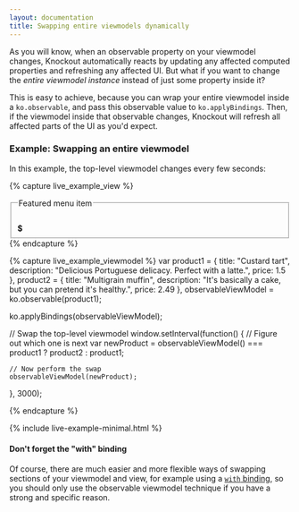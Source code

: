 ```yaml
---
layout: documentation
title: Swapping entire viewmodels dynamically
---
```


As you will know, when an observable property on your viewmodel changes, Knockout automatically reacts by updating any affected computed properties and refreshing any affected UI. But what if you want to change the *entire viewmodel instance* instead of just some property inside it?

This is easy to achieve, because you can wrap your entire viewmodel inside a `ko.observable`, and pass this observable value to `ko.applyBindings`. Then, if the viewmodel inside that observable changes, Knockout will refresh all affected parts of the UI as you'd expect.

### Example: Swapping an entire viewmodel

In this example, the top-level viewmodel changes every few seconds:

{% capture live_example_view %}
<fieldset>
    <legend>Featured menu item</legend>
    <h3 data-bind="text: title"> </h3>
    <p data-bind="text: description"> </p>
    <strong>$<span data-bind="text: price.toFixed(2)"> </span></strong>
</fieldset>
{% endcapture %}

{% capture live_example_viewmodel %}
var product1 = { title: "Custard tart", description: "Delicious Portuguese delicacy. Perfect with a latte.", price: 1.5 },
    product2 = { title: "Multigrain muffin", description: "It's basically a cake, but you can pretend it's healthy.", price: 2.49 },
    observableViewModel = ko.observable(product1);

ko.applyBindings(observableViewModel);

// Swap the top-level viewmodel
window.setInterval(function() {
    // Figure out which one is next
    var newProduct = observableViewModel() === product1 ? product2 : product1;

    // Now perform the swap
    observableViewModel(newProduct);
}, 3000);

{% endcapture %}

{% include live-example-minimal.html %}

#### Don't forget the "with" binding

Of course, there are much easier and more flexible ways of swapping sections of your viewmodel and view, for example using a [`with` binding](with-binding.html), so you should only use the observable viewmodel technique if you have a strong and specific reason.
